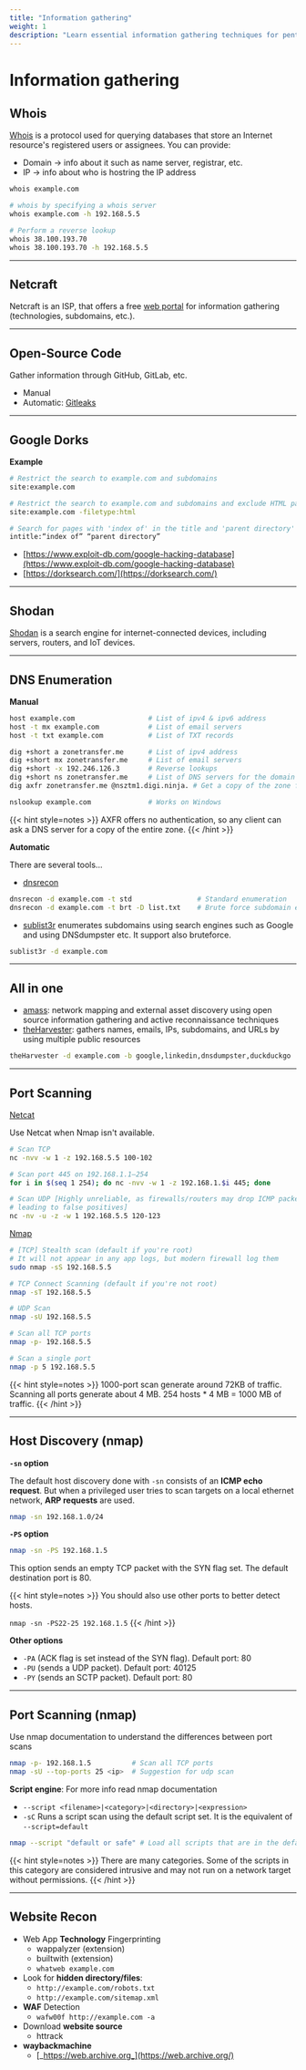 ```yaml
---
title: "Information gathering"
weight: 1
description: "Learn essential information gathering techniques for pentesting, including Whois, DNS enumeration, port scanning with Nmap, Google Dorks, Shodan, and website reconnaissance."
---
```


# Information gathering

## Whois

[Whois](https://datatracker.ietf.org/doc/html/rfc3912) is a protocol used for querying databases that store an Internet resource's registered users or assignees. You can provide:

* Domain -> info about it such as name server, registrar, etc.
* IP ->  info about who is hostring the IP address

```sh
whois example.com

# whois by specifying a whois server
whois example.com -h 192.168.5.5

# Perform a reverse lookup
whois 38.100.193.70
whois 38.100.193.70 -h 192.168.5.5
```

---

## Netcraft

Netcraft is an ISP,  that offers a free [web portal](https://searchdns.netcraft.com/) for information gathering (technologies, subdomains, etc.).

--- 


## Open-Source Code

Gather information through GitHub, GitLab, etc.

* Manual
* Automatic: [Gitleaks](https://github.com/gitleaks/gitleaks)

---

## Google Dorks

**Example**

```sh
# Restrict the search to example.com and subdomains
site:example.com

# Restrict the search to example.com and subdomains and exclude HTML pages
site:example.com -filetype:html

# Search for pages with 'index of' in the title and 'parent directory' in the content
intitle:“index of” “parent directory”
```

* [https://www.exploit-db.com/google-hacking-database](https://www.exploit-db.com/google-hacking-database)
* [https://dorksearch.com/](https://dorksearch.com/)

---

## Shodan

[Shodan](https://www.shodan.io/) is a search engine for internet-connected devices, including servers, routers, and IoT devices.

---

## DNS Enumeration

**Manual**

```sh
host example.com                  # List of ipv4 & ipv6 address
host -t mx example.com            # List of email servers
host -t txt example.com           # List of TXT records

dig +short a zonetransfer.me      # List of ipv4 address
dig +short mx zonetransfer.me     # List of email servers
dig +short -x 192.246.126.3       # Reverse lookups
dig +short ns zonetransfer.me     # List of DNS servers for the domain
dig axfr zonetransfer.me @nsztm1.digi.ninja. # Get a copy of the zone from the primary server. (zone transfer attack)

nslookup example.com              # Works on Windows
```

{{< hint style=notes >}}
AXFR offers no authentication, so any client can ask a DNS server for a copy of the entire zone.
{{< /hint >}}

**Automatic**

There are several tools...

* [dnsrecon](https://github.com/darkoperator/dnsrecon)

```sh
dnsrecon -d example.com -t std                # Standard enumeration
dnsrecon -d example.com -t brt -D list.txt    # Brute force subdomain enum
```

* [sublist3r](https://github.com/aboul3la/Sublist3r) enumerates subdomains using search engines such as Google and using DNSdumpster etc. It support also bruteforce.

```sh
sublist3r -d example.com
```

---

## All in one

* [amass](https://github.com/owasp-amass/amass): network mapping and external asset discovery using open source information gathering and active reconnaissance techniques
* [theHarvester](https://github.com/laramies/theHarvester): gathers names, emails, IPs, subdomains, and URLs by using multiple public resources

```sh
theHarvester -d example.com -b google,linkedin,dnsdumpster,duckduckgo
```

---

## Port Scanning

[Netcat](https://sourceforge.net/p/nc110/git/ci/master/tree/)

Use Netcat when Nmap isn't available.

```sh
# Scan TCP
nc -nvv -w 1 -z 192.168.5.5 100-102

# Scan port 445 on 192.168.1.1–254
for i in $(seq 1 254); do nc -nvv -w 1 -z 192.168.1.$i 445; done

# Scan UDP [Highly unreliable, as firewalls/routers may drop ICMP packets ->
# leading to false positives]
nc -nv -u -z -w 1 192.168.5.5 120-123
```

[Nmap](https://nmap.org/)

```sh
# [TCP] Stealth scan (default if you're root)
# It will not appear in any app logs, but modern firewall log them
sudo nmap -sS 192.168.5.5

# TCP Connect Scanning (default if you're not root)
nmap -sT 192.168.5.5

# UDP Scan
nmap -sU 192.168.5.5

# Scan all TCP ports
nmap -p- 192.168.5.5

# Scan a single port
nmap -p 5 192.168.5.5
```

{{< hint style=notes >}}
1000-port scan generate around 72KB of traffic. Scanning all ports generate about 4 MB. 254 hosts \* 4 MB = 1000 MB of traffic.
{{< /hint >}}

---

## Host Discovery (nmap)

**`-sn` option**

The default host discovery done with `-sn` consists of an **ICMP echo request**. But when a privileged user tries to scan targets on a local ethernet network, **ARP requests** are used.

```sh
nmap -sn 192.168.1.0/24
```

**`-PS` option**

```sh
nmap -sn -PS 192.168.1.5
```

This option sends an empty TCP packet with the SYN flag set. The default destination port is 80.

{{< hint style=notes >}}
You should also use other ports to better detect hosts.&#x20;

`nmap -sn -PS22-25 192.168.1.5`
{{< /hint >}}

**Other options**

* `-PA` (ACK flag is set instead of the SYN flag). Default port: 80
* `-PU` (sends a UDP packet). Default port: 40125
* `-PY` (sends an SCTP packet). Default port: 80

---

## Port Scanning (nmap)

Use nmap documentation to understand the differences between port scans

```sh
nmap -p- 192.168.1.5          # Scan all TCP ports
nmap -sU --top-ports 25 <ip>  # Suggestion for udp scan
```

**Script engine**: For more info read nmap documentation

* `--script <filename>|<category>|<directory>|<expression>`
* `-sC` Runs a script scan using the default script set. It is the equivalent of `--script=default`

```sh
nmap --script "default or safe" # Load all scripts that are in the default, safe, or both categories.
```

{{< hint style=notes >}}
There are many categories. Some of the scripts in this category are considered intrusive and may not run on a network target without permissions.
{{< /hint >}}

---

## Website Recon

* Web App **Technology** Fingerprinting
  * wappalyzer (extension)
  * builtwith (extension)
  * `whatweb example.com`
* Look for **hidden directory/files**:
  * `http://example.com/robots.txt`
  * `http://example.com/sitemap.xml`
* **WAF** Detection
  * `wafw00f http://example.com -a`
* Download **website source**
  * httrack
* **waybackmachine**
  * [_https://web.archive.org_](https://web.archive.org/)
